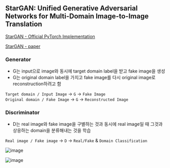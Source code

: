 ## StarGAN: Unified Generative Adversarial Networks for Multi-Domain Image-to-Image Translation
[StarGAN - Official PyTorch Implementation](https://github.com/yunjey/stargan)

[StarGAN - paper](https://arxiv.org/abs/1711.09020)

### Generator
- G는 input으로 image와 동시에 target domain label을 받고 fake image을 생성
- G는 original domain label을 가지고 fake image를 다시 original image로 reconstruction하려고 함

```Target domain / Input Image``` -> ```G``` -> ```Fake Image```   
```Original domain / Fake Image``` -> ```G``` -> ```Reconstructed Image```

### Discriminator
- D는 real image와 fake image을 구별하는 것과 동시에 real image일 때 그것과 상응하는 domain을 분류해내는 것을 학습

```Real image / Fake image``` -> ```D``` -> ```Real/Fake``` & ```Domain Classification```

![image](https://user-images.githubusercontent.com/72767245/115122583-99bb7280-9ff3-11eb-8ecc-f010c817b4c7.png)


![image](https://user-images.githubusercontent.com/72767245/115149219-10ad4580-a09e-11eb-834b-9c270438cb3a.png)
